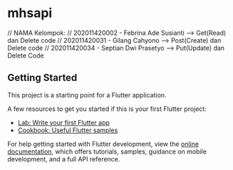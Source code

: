 # mhsapi

// NAMA Kelompok:
// 202011420002 - Febrina Ade Susianti --> Get(Read) dan Delete code
// 202011420031 - Gilang Cahyono --> Post(Create) dan Delete code
// 202011420034 - Septian Dwi Prasetyo --> Put(Update) dan Delete Code

## Getting Started

This project is a starting point for a Flutter application.

A few resources to get you started if this is your first Flutter project:

- [Lab: Write your first Flutter app](https://docs.flutter.dev/get-started/codelab)
- [Cookbook: Useful Flutter samples](https://docs.flutter.dev/cookbook)

For help getting started with Flutter development, view the
[online documentation](https://docs.flutter.dev/), which offers tutorials,
samples, guidance on mobile development, and a full API reference.
